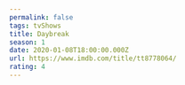 ```yaml
---
permalink: false
tags: tvShows
title: Daybreak
season: 1
date: 2020-01-08T18:00:00.000Z
url: https://www.imdb.com/title/tt8778064/
rating: 4
---
```


